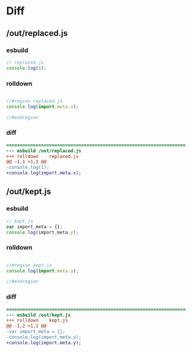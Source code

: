# Diff
## /out/replaced.js
### esbuild
```js
// replaced.js
console.log(1);
```
### rolldown
```js

//#region replaced.js
console.log(import.meta.x);

//#endregion

```
### diff
```diff
===================================================================
--- esbuild	/out/replaced.js
+++ rolldown	replaced.js
@@ -1,1 +1,1 @@
-console.log(1);
+console.log(import.meta.x);

```
## /out/kept.js
### esbuild
```js
// kept.js
var import_meta = {};
console.log(import_meta.y);
```
### rolldown
```js

//#region kept.js
console.log(import.meta.y);

//#endregion

```
### diff
```diff
===================================================================
--- esbuild	/out/kept.js
+++ rolldown	kept.js
@@ -1,2 +1,1 @@
-var import_meta = {};
-console.log(import_meta.y);
+console.log(import.meta.y);

```